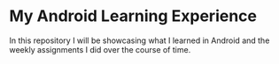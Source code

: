 # My Android Learning Experience
In this repository I will be showcasing what I learned in Android and the weekly assignments I did over the course of time.
